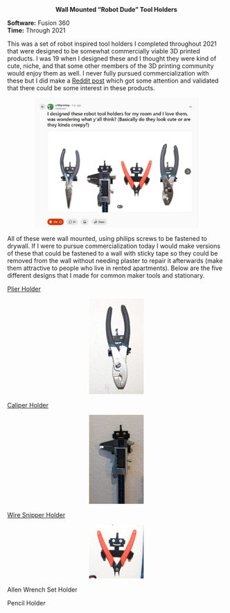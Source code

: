 <div align="center">
 <b>Wall Mounted “Robot Dude” Tool Holders</b>
</div>

**Software:** Fusion 360   
**Time:** Through 2021

This was a set of robot inspired tool holders I completed throughout 2021 that were designed to be somewhat commercially viable 3D printed products. I was 19 when I designed these and I thought they were kind of cute, niche, and that some other members of the 3D printing community would enjoy them as well. I never fully pursued commercialization with these but I did make a [Reddit post](https://www.reddit.com/r/3Dprinting/comments/pd2yg4/i_designed_these_robot_tool_holders_for_my_room/) which got some attention and validated that there could be some interest in these products.

<p align="center">
 <img src="https://github.com/RohauerRobotics/project_timeline/blob/main/robot_dude_tool_holders/Reddit%20Post.JPG" align="centre" width="75%" height="75%">
</p>

All of these were wall mounted, using philips screws to be fastened to drywall. If I were to pursue commercialization today I would make versions of these that could be fastened to a wall with sticky tape so they could be removed from the wall without needing plaster to repair it afterwards (make them attractive to people who live in rented apartments). Below are the five different designs that I made for common maker tools and stationary. 

[Plier Holder](https://github.com/RohauerRobotics/project_timeline/tree/main/robot_dude_tool_holders/plier_holder)

<p align="center">
 <img src="https://github.com/RohauerRobotics/project_timeline/blob/main/robot_dude_tool_holders/plier_holder/Real%20Image%201.JPG" align="centre" width="25%" height="25%">
</p>

[Caliper Holder](https://github.com/RohauerRobotics/project_timeline/tree/main/robot_dude_tool_holders/caliper_holder)

<p align="center">
 <img src="https://github.com/RohauerRobotics/project_timeline/blob/main/robot_dude_tool_holders/caliper_holder/Real%20Image%201.JPG" align="centre" width="25%" height="25%">
</p>

[Wire Snipper Holder](https://github.com/RohauerRobotics/project_timeline/tree/main/robot_dude_tool_holders/wire_snipper_holder)

<p align="center">
 <img src="https://github.com/RohauerRobotics/project_timeline/blob/main/robot_dude_tool_holders/wire_snipper_holder/Real%20Image%202.JPG" align="centre" width="25%" height="25%">
</p>

Allen Wrench Set Holder

Pencil Holder

